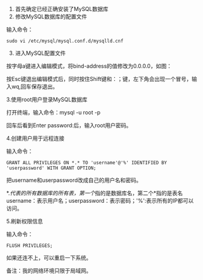 
1. 首先确定已经正确安装了MySQL数据库
2. 修改MySQL数据库的配置文件

输入命令：

```
sudo vi /etc/mysql/mysql.conf.d/mysqlld.cnf
```

3. 进入MySQL配置文件

按字母a键进入编辑模式，将bind-address的值修改为0.0.0.0，如图：

按Esc键退出编辑模式后，同时按住Shift键和：；键，左下角会出现一个冒号，输入wq,回车保存退出。

3.使用root用户登录MySQL数据库

打开终端，输入命令：mysql -u root -p

回车后看到Enter password:后，输入root用户密码。

4.创建用户用于远程连接

输入命令：
```
GRANT ALL PRIVILEGES ON *.* TO 'username'@'%' IDENTIFIED BY 'userpassword' WITH GRANT OPTION;
```

把username和userpassword改成自己的用户名和密码。

\*.*代表的所有数据库的所有表，第一个*指的是数据库名，第二个*指的是表名username：表示用户名；userpassword：表示密码；'%':表示所有的IP都可以访问。

5.刷新权限信息

输入命令：
```
FLUSH PRIVILEGES;
```

如果还连不上，可以重启一下系统。

备注：我的网络环境只限于局域网。